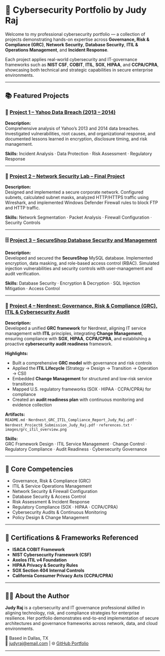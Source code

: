 # 🧩 Cybersecurity Portfolio by Judy Raj

Welcome to my professional cybersecurity portfolio — a collection of projects demonstrating hands-on expertise across **Governance, Risk & Compliance (GRC)**, **Network Security**, **Database Security**, **ITIL & Operations Management**, and **Incident Response**.

Each project applies real-world cybersecurity and IT-governance frameworks such as **NIST CSF**, **COBIT**, **ITIL**, **SOX**, **HIPAA**, and **CCPA/CPRA**, showcasing both technical and strategic capabilities in secure enterprise environments.

---

## 📚 Featured Projects

### 🧩 [Project 1 – Yahoo Data Breach (2013 – 2014)](./yahoo-data-breach-2013-2014/)
**Description:**  
Comprehensive analysis of Yahoo’s 2013 and 2014 data breaches. Investigated vulnerabilities, root causes, and organizational response, and documented lessons learned in encryption, disclosure timing, and risk management.  

**Skills:** Incident Analysis · Data Protection · Risk Assessment · Regulatory Response  

---

### 🔐 [Project 2 – Network Security Lab – Final Project](./network-security-lab-final-project/)
**Description:**  
Designed and implemented a secure corporate network. Configured subnets, calculated subnet masks, analyzed HTTP/HTTPS traffic using Wireshark, and implemented Windows Defender Firewall rules to block FTP and HTTP traffic.  

**Skills:** Network Segmentation · Packet Analysis · Firewall Configuration · Security Controls  

---

### 🗄️ [Project 3 – SecureShop Database Security and Management](./secureshop-database-security/)
**Description:**  
Developed and secured the **SecureShop** MySQL database. Implemented encryption, data masking, and role-based access control (RBAC). Simulated injection vulnerabilities and security controls with user-management and audit verification.  

**Skills:** Database Security · Encryption & Decryption · SQL Injection Mitigation · Access Control  

---

### 🧩 [Project 4 – Nerdnest: Governance, Risk & Compliance (GRC), ITIL & Cybersecurity Audit](./nerdnest-grc-itil-compliance/)
**Description:**  
Developed a unified **GRC framework** for Nerdnest, aligning IT service management with **ITIL** principles, integrating **Change Management**, ensuring compliance with **SOX**, **HIPAA**, **CCPA/CPRA**, and establishing a proactive **cybersecurity audit readiness** framework.  

**Highlights:**  
- Built a comprehensive **GRC model** with governance and risk controls  
- Applied the **ITIL Lifecycle** (Strategy → Design → Transition → Operation → CSI)  
- Embedded **Change Management** for structured and low-risk service transitions  
- Mapped U.S. regulatory frameworks (SOX · HIPAA · CCPA/CPRA) for compliance  
- Created an **audit readiness plan** with continuous monitoring and evidence collection  

**Artifacts:**  
`README.md` · `Nerdnest_GRC_ITIL_Compliance_Report_Judy_Raj.pdf` · `Nerdnest_Project8_Submission_Judy_Raj.pdf` · `references.txt` · `images/grc_itil_overview.png`  

**Skills:**  
GRC Framework Design · ITIL Service Management · Change Control · Regulatory Compliance · Audit Readiness · Cybersecurity Governance  

---

## 🧠 Core Competencies
- Governance, Risk & Compliance (GRC)  
- ITIL & Service Operations Management  
- Network Security & Firewall Configuration  
- Database Security & Access Control  
- Risk Assessment & Incident Response  
- Regulatory Compliance (SOX · HIPAA · CCPA/CPRA)  
- Cybersecurity Audits & Continuous Monitoring  
- Policy Design & Change Management  

---

## 🧾 Certifications & Frameworks Referenced
- **ISACA COBIT Framework**  
- **NIST Cybersecurity Framework (CSF)**  
- **Axelos ITIL v4 Foundation**  
- **HIPAA Privacy & Security Rules**  
- **SOX Section 404 Internal Controls**  
- **California Consumer Privacy Acts (CCPA/CPRA)**  

---

## 👩‍💻 About the Author
**Judy Raj** is a cybersecurity and IT governance professional skilled in aligning technology, risk, and compliance strategies for enterprise resilience. Her portfolio demonstrates end-to-end implementation of secure architectures and governance frameworks across network, data, and cloud environments.

📍 Based in Dallas, TX  
📧 [judyraj@email.com](mailto:judyraj@email.com) | 🌐 [GitHub Portfolio](https://github.com/your-github-handle)

---
